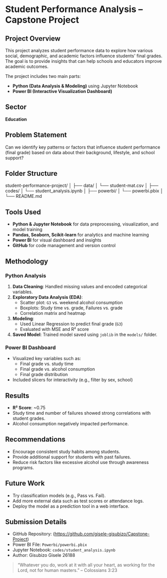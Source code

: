 # Student Performance Analysis – Capstone Project

## Project Overview

This project analyzes student performance data to explore how various social, demographic, and academic factors influence students' final grades. The goal is to provide insights that can help schools and educators improve academic outcomes.

The project includes two main parts:

- **Python (Data Analysis & Modeling)** using Jupyter Notebook
- **Power BI (Interactive Visualization Dashboard)**

## Sector

**Education**

## Problem Statement

Can we identify key patterns or factors that influence student performance (final grade) based on data about their background, lifestyle, and school support?

## Folder Structure

student-performance-project/
│
├── data/
│ └── student-mat.csv
│
├── codes/
│ └── student_analysis.ipynb
│
├── powerbi/
│ └── powerbi.pbix
│
└── README.md

## Tools Used

- **Python & Jupyter Notebook** for data preprocessing, visualization, and model training
- **Pandas, Seaborn, Scikit-learn** for analytics and machine learning
- **Power BI** for visual dashboard and insights
- **GitHub** for code management and version control

## Methodology

### Python Analysis

1. **Data Cleaning**: Handled missing values and encoded categorical variables.
2. **Exploratory Data Analysis (EDA)**:
   - Scatter plot: `G3` vs. weekend alcohol consumption
   - Boxplots: Study time vs. grade, Failures vs. grade
   - Correlation matrix and heatmap
3. **Modeling**:
   - Used Linear Regression to predict final grade (`G3`)
   - Evaluated with MSE and R² score
4. **Saved Model**: Trained model saved using `joblib` in the `models/` folder.

### Power BI Dashboard

- Visualized key variables such as:
  - Final grade vs. study time
  - Final grade vs. alcohol consumption
  - Final grade distribution
- Included slicers for interactivity (e.g., filter by sex, school)

## Results

- **R² Score**: ~0.75
- Study time and number of failures showed strong correlations with student grades.
- Alcohol consumption negatively impacted performance.

## Recommendations

- Encourage consistent study habits among students.
- Provide additional support for students with past failures.
- Reduce risk factors like excessive alcohol use through awareness programs.

## Future Work

- Try classification models (e.g., Pass vs. Fail).
- Add more external data such as test scores or attendance logs.
- Deploy the model as a prediction tool in a web interface.

## Submission Details

- GitHub Repository: (https://github.com/gisele-gisubizo/Capstone-Project)
- Power BI File: `Powerbi/powerbi.pbix`
- Jupyter Notebook: `codes/student_analysis.ipynb`
- Author: Gisubizo Gisele 26188

> “Whatever you do, work at it with all your heart, as working for the Lord, not for human masters.” – Colossians 3:23
